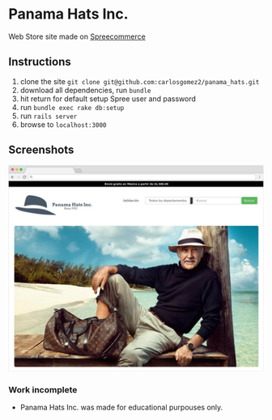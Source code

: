 # Panama Hats Inc.

Web Store site made on [Spreecommerce](https://spreecommerce.org/) 

## Instructions

1. clone the site `git clone git@github.com:carlosgomez2/panama_hats.git`
2. download all dependencies, run `bundle`
3. hit return for default setup Spree user and password
4. run `bundle exec rake db:setup` 
5. run `rails server`
6. browse to `localhost:3000`

## Screenshots


![](frame-panama-hats.png)

### Work incomplete

- Panama Hats Inc. was made for educational purpouses only.